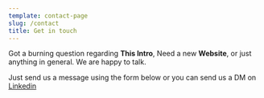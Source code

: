 ```yaml
---
template: contact-page
slug: /contact
title: Get in touch
---
```

Got a burning question regarding **This Intro**, Need a new **Website**, or just anything in general. We are happy to talk.

Just send us a message using the form below or you can send us a DM on [Linkedin](https://www.linkedin.com/in/muhammad-sumair-kaleem-76803433/)
